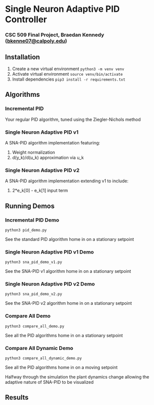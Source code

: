 # Single Neuron Adaptive PID Controller
### CSC 509 Final Project, Braedan Kennedy (bkenne07@calpoly.edu)

## Installation
1. Create a new virtual environment `python3 -m venv venv`
2. Activate virtual environment `source venv/bin/activate`
3. Install dependencies `pip3 install -r requirements.txt`

## Algorithms
### Incremental PID
Your regular PID algorithm, tuned using the Ziegler-Nichols method

### Single Neuron Adaptive PID v1
A SNA-PID algorithm implementation featuring:
1. Weight normalization
2. d(y_k)/d(u_k) approximation via u_k

### Single Neuron Adaptive PID v2
A SNA-PID algorithm implementation extending v1 to include:
1. 2*e_k[0] - e_k[1] input term

## Running Demos
### Incremental PID Demo
`python3 pid_demo.py`

See the standard PID algorithm home in on a stationary setpoint
### Single Neuron Adaptive PID v1 Demo
`python3 sna_pid_demo_v1.py`

See the SNA-PID v1 algorithm home in on a stationary setpoint
### Single Neuron Adaptive PID v2 Demo
`python3 sna_pid_demo_v2.py`

See the SNA-PID v2 algorithm home in on a stationary setpoint
### Compare All Demo
`python3 compare_all_demo.py`

See all the PID algorithms home in on a stationary setpoint
### Compare All Dynamic Demo
`python3 compare_all_dynamic_demo.py`

See all the PID algorithms home in on a moving setpoint


Halfway through the simulation the plant dynamics change allowing the adaptive nature of SNA-PID to be visualized

## Results
